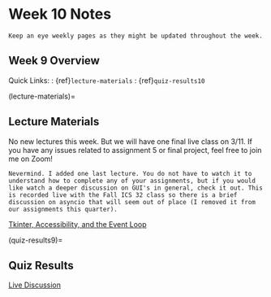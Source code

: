 Week 10 Notes
============================

```{note}
Keep an eye weekly pages as they might be updated throughout the week.
```

## Week 9 Overview

Quick Links:
: {ref}`lecture-materials`
: {ref}`quiz-results10`

(lecture-materials)=
## Lecture Materials

No new lectures this week. But we will have one final live class on 3/11. If you have any issues related to assignment 5 or final project, feel free to join me on Zoom!

```{note}
Nevermind. I added one last lecture. You do not have to watch it to understand how to complete any of your assignments, but if you would like watch a deeper discussion on GUI's in general, check it out. This is recorded live with the Fall ICS 32 class so there is a brief discussion on asyncio that will seem out of place (I removed it from our assignments this quarter).
```

[Tkinter, Accessibility, and the Event Loop](https://uci.yuja.com/V/Video?v=2314277&node=8342080&a=1543556734&autoplay=1)



(quiz-results9)=
## Quiz Results

[Live Discussion](https://uci.yuja.com/V/Video?v=2757650&node=9770498&a=974946919&autoplay=1)

